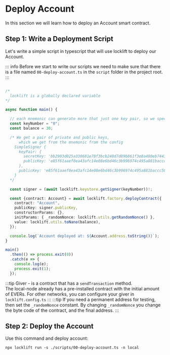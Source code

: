 # Deploy Account

In this section we will learn how to deploy an Account smart contract.


## Step 1: Write a Deployment Script

Let's write a simple script in typescript that will use locklift to deploy our Account.&#x20;

::: info
Before we start to write our scripts we need to make sure that there is a file named `00-deploy-account.ts` in the `script` folder in the project root.
:::

``` typescript

/*
  locklift is a globally declared variable
*/

async function main() {

  // each mnemonic can generate more that just one key pair, so we specify which pair do we want.
  const keyNumber = "0";
  const balance = 30;

  /* We get a pair of private and public keys,
      which we get from the mnemonic from the config
    SimpleSigner {
      keyPair: {
        secretKey: 'bb2903d025a330681e78f3bcb248d7d89b861f3e8a480eb74438ec0299319f7a',
        publicKey: 'e85f61aaef0ea43afc14e08e6bd46c3b996974c495a881baccc58760f6349300'
      },
      publicKey: 'e85f61aaef0ea43afc14e08e6bd46c3b996974c495a881baccc58760f6349300'
    }
  */

  const signer = (await locklift.keystore.getSigner(keyNumber))!;

  const {contract: Account} = await locklift.factory.deployContract({
    contract: "Account",
    publicKey: signer.publicKey,
    constructorParams: {},
    initParams: { _randomNonce: locklift.utils.getRandomNonce() },
    value: locklift.utils.toNano(balance),
  });

  console.log(`Account deployed at: ${Account.address.toString()}`);
}

main()
  .then(() => process.exit(0))
  .catch(e => {
    console.log(e);
    process.exit(1);
  });

```

:::tip
Giver - is a contract that has a `sendTransaction` method.\
The local-node already
has a pre-installed contract with the initial amount of EVERs. For other networks, you can configure your giver in `locklift.config.ts`
:::
:::tip
If you need a permanent address for testing, then set the `_randomNonce` constant. By changing  `_randomNonce` you change the byte code of the contract, and the final address.
:::

## Step 2: Deploy the Account

Use this command and deploy account:

```shell
npx locklift run -s ./scripts/00-deploy-account.ts -n local
```
<ImgContainer src= '/image(13).png' width="100%" altText="EverEVMNativeCoin" />

<script lang="ts" >
import { defineComponent, ref, onMounted } from "vue";
import ImgContainer from "../../.vitepress/theme/components/shared/BKDImgContainer.vue"

export default defineComponent({
  name: "Diagrams",
  components :{
    ImgContainer
  },
  setup() {
    return {
    };
  },
});

</script>